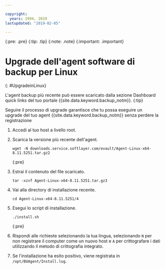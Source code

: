 ```yaml
---

copyright:
  years: 1994, 2019
lastupdated: "2019-02-05"

---
```

{:pre: .pre}
{:tip: .tip}
{:note: .note}
{:important: .important}

# Upgrade dell'agent software di backup per Linux
{: #UpgradeinLinux}

L'agent backup più recente può essere scaricato dalla sezione Dashboard quick links del tuo portale {{site.data.keyword.backup_notm}}.
{:tip}

Seguire il processo di upgrade garantisce che tu possa eseguire un upgrade del tuo agent {{site.data.keyword.backup_notm}} senza perdere la registrazione

1. Accedi al tuo host a livello root.
2. Scarica la versione più recente dell'agent.
   ```
   wget -N downloads.service.softlayer.com/evault/Agent-Linux-x64-8.11.5251.tar.gz2
   ```
   {:pre}

3. Estrai il contenuto del file scaricato.

   ```
   tar -xzvf Agent-Linux-x64-8.11.5251.tar.gz3
   ```
4. Vai alla directory di installazione recente.
   ```
   cd Agent-Linux-x64-8.11.5251/4
   ```

5. Esegui lo script di installazione.
   ```
   ./install.sh
   ```
   {:pre}

6. Rispondi alle richieste selezionando la tua lingua, selezionando `N` per non registrare il computer come un nuovo host e `A` per crittografare i dati utilizzando il metodo di crittografia integrato.

7. Se l'installazione ha esito positivo, viene registrata in `/opt/BUAgent/Install.log`.
